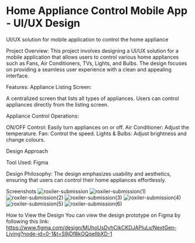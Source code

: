 # Home Appliance Control Mobile App - UI/UX Design
UI/UX solution for mobile application to control the home appliance

Project Overview: 
This project involves designing a UI/UX solution for a mobile application that allows users to control various home appliances such as Fans, Air Conditioners, TVs, Lights, and Bulbs. The design focuses on providing a seamless user experience with a clean and appealing interface.

Features:
Appliance Listing Screen:

A centralized screen that lists all types of appliances.
Users can control appliances directly from the listing screen.

Appliance Control Operations:

ON/OFF Control: Easily turn appliances on or off.
Air Conditioner: Adjust the temperature.
Fan: Control the speed.
Lights & Bulbs: Adjust brightness and change colours.

Design Approach

Tool Used: Figma

Design Philosophy: The design emphasizes usability and aesthetics, ensuring that users can control their home appliances effortlessly.

Screenshots
![roxiler-submission](https://github.com/user-attachments/assets/3fef0967-0e54-4090-894e-e49aa4ede69b)
![roxiler-submission(1)](https://github.com/user-attachments/assets/4f414126-a43c-4939-9fb0-79e597c05cb9)
![roxiler-submission(2)](https://github.com/user-attachments/assets/05abec23-aee5-4b70-8093-45dc41c2d487)
![roxiler-submission(3)](https://github.com/user-attachments/assets/280dd2fd-faa6-4625-8ab3-4304e5908cb5)
![roxiler-submission(4)](https://github.com/user-attachments/assets/3ef4c38e-adad-4b21-91a4-f9d2db180952)
![roxiler-submission(5)](https://github.com/user-attachments/assets/da90db21-fe6e-4390-8da1-c4b7ef1fd9f1)
![roxiler-submission(6)](https://github.com/user-attachments/assets/002e8707-0b3e-4386-89a6-d46eabbd35a1)







How to View the Design
You can view the design prototype on Figma by following this link:
https://www.figma.com/design/MUhoUsDvhCikCKDJAPluLv/NextGen-Living?node-id=0-1&t=S9jDf8kOQqeIlbXD-1
